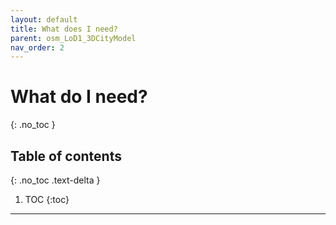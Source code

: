 ```yaml
---
layout: default
title: What does I need?
parent: osm_LoD1_3DCityModel
nav_order: 2
---
```


# What do I need?
{: .no_toc }

## Table of contents
{: .no_toc .text-delta }

1. TOC
{:toc}

---
